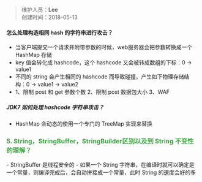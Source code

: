 > 维护人员：**Lee**  
> 创建时间：2018-05-13

#### 怎么处理构造相同 hash 的字符串进行攻击？
- 当客户端提交一个请求并附带参数的时候，web服务器会把参数转换成一个HashMap 存储
- key 值会转化成 hashcode，这个 hashcode 又会被转成数组的下标：0 -> value1
- 不同的 string 会产生相同的 hashcode 而导致碰撞，产生如下物理存储结构：0 -> value1 -> value2
- 1、限制 post 和 get 参数个数 2、限制 post 数据包大小 3、WAF

##### JDK7 如何处理 hashcode 字符串攻击？
- HashMap 会动态的使用一个专门的 TreeMap 实现来替换

<h3 style="color:rgb(61, 167, 66);">5. String，StringBuffer，StringBuilder区别以及到 String 不变性的理解？</h3>
  - StringBuffer 是线程安全的
  - 如果一个 String 字符串，在编译时就可以确定是一个常量，则编译完成后，会自动拼接成一个常量，此时 String 的速度会好的多
